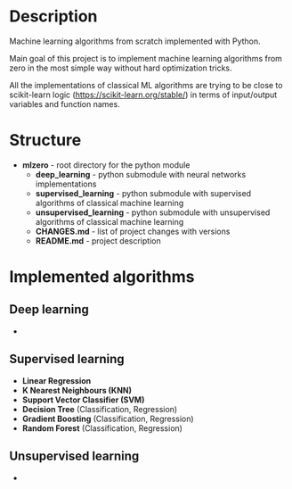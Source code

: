 # Description 

Machine learning algorithms from scratch implemented with Python. 

Main goal of this project is to implement machine learning algorithms from zero in the most simple way without 
hard optimization tricks.

All the implementations of classical ML algorithms are trying to be close to scikit-learn logic (https://scikit-learn.org/stable/) in terms of 
input/output variables and function names. 

# Structure

- **mlzero** - root directory for the python module
  - **deep_learning** - python submodule with neural networks implementations
  - **supervised_learning** - python submodule with supervised algorithms of classical machine learning
  - **unsupervised_learning** - python submodule with unsupervised algorithms of classical machine learning
  - **CHANGES.md** - list of project changes with versions
  - **README.md** - project description
  

# Implemented algorithms

## Deep learning

-

## Supervised learning

- **Linear Regression**
- **K Nearest Neighbours (KNN)**
- **Support Vector Classifier (SVM)**
- **Decision Tree** (Classification, Regression)
- **Gradient Boosting** (Classification, Regression)
- **Random Forest** (Classification, Regression)

## Unsupervised learning

-